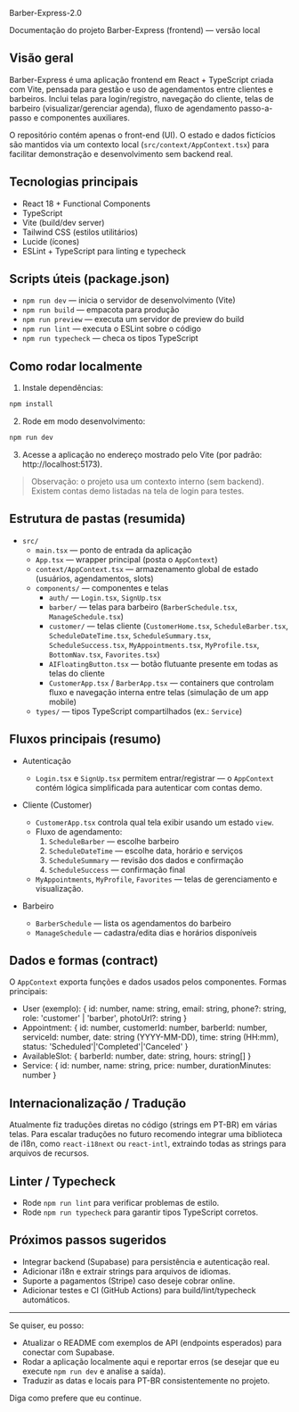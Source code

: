 
Barber-Express-2.0

Documentação do projeto Barber-Express (frontend) — versão local

## Visão geral
Barber-Express é uma aplicação frontend em React + TypeScript criada com Vite, pensada para gestão e uso de agendamentos entre clientes e barbeiros. Inclui telas para login/registro, navegação do cliente, telas de barbeiro (visualizar/gerenciar agenda), fluxo de agendamento passo-a-passo e componentes auxiliares.

O repositório contém apenas o front-end (UI). O estado e dados fictícios são mantidos via um contexto local (`src/context/AppContext.tsx`) para facilitar demonstração e desenvolvimento sem backend real.

## Tecnologias principais
- React 18 + Functional Components
- TypeScript
- Vite (build/dev server)
- Tailwind CSS (estilos utilitários)
- Lucide (ícones)
- ESLint + TypeScript para linting e typecheck

## Scripts úteis (package.json)
- `npm run dev` — inicia o servidor de desenvolvimento (Vite)
- `npm run build` — empacota para produção
- `npm run preview` — executa um servidor de preview do build
- `npm run lint` — executa o ESLint sobre o código
- `npm run typecheck` — checa os tipos TypeScript

## Como rodar localmente
1. Instale dependências:

```powershell
npm install
```

2. Rode em modo desenvolvimento:

```powershell
npm run dev
```

3. Acesse a aplicação no endereço mostrado pelo Vite (por padrão: http://localhost:5173).

> Observação: o projeto usa um contexto interno (sem backend). Existem contas demo listadas na tela de login para testes.

## Estrutura de pastas (resumida)
- `src/`
	- `main.tsx` — ponto de entrada da aplicação
	- `App.tsx` — wrapper principal (posta o `AppContext`)
	- `context/AppContext.tsx` — armazenamento global de estado (usuários, agendamentos, slots)
	- `components/` — componentes e telas
		- `auth/` — `Login.tsx`, `SignUp.tsx`
		- `barber/` — telas para barbeiro (`BarberSchedule.tsx`, `ManageSchedule.tsx`)
		- `customer/` — telas cliente (`CustomerHome.tsx`, `ScheduleBarber.tsx`, `ScheduleDateTime.tsx`, `ScheduleSummary.tsx`, `ScheduleSuccess.tsx`, `MyAppointments.tsx`, `MyProfile.tsx`, `BottomNav.tsx`, `Favorites.tsx`)
		- `AIFloatingButton.tsx` — botão flutuante presente em todas as telas do cliente
		- `CustomerApp.tsx` / `BarberApp.tsx` — containers que controlam fluxo e navegação interna entre telas (simulação de um app mobile)
	- `types/` — tipos TypeScript compartilhados (ex.: `Service`)

## Fluxos principais (resumo)
- Autenticação
	- `Login.tsx` e `SignUp.tsx` permitem entrar/registrar — o `AppContext` contém lógica simplificada para autenticar com contas demo.

- Cliente (Customer)
	- `CustomerApp.tsx` controla qual tela exibir usando um estado `view`.
	- Fluxo de agendamento:
		1. `ScheduleBarber` — escolhe barbeiro
		2. `ScheduleDateTime` — escolhe data, horário e serviços
		3. `ScheduleSummary` — revisão dos dados e confirmação
		4. `ScheduleSuccess` — confirmação final
	- `MyAppointments`, `MyProfile`, `Favorites` — telas de gerenciamento e visualização.

- Barbeiro
	- `BarberSchedule` — lista os agendamentos do barbeiro
	- `ManageSchedule` — cadastra/edita dias e horários disponíveis

## Dados e formas (contract)
O `AppContext` exporta funções e dados usados pelos componentes. Formas principais:
- User (exemplo): { id: number, name: string, email: string, phone?: string, role: 'customer' | 'barber', photoUrl?: string }
- Appointment: { id: number, customerId: number, barberId: number, serviceId: number, date: string (YYYY-MM-DD), time: string (HH:mm), status: 'Scheduled'|'Completed'|'Canceled' }
- AvailableSlot: { barberId: number, date: string, hours: string[] }
- Service: { id: number, name: string, price: number, durationMinutes: number }

## Internacionalização / Tradução
Atualmente fiz traduções diretas no código (strings em PT-BR) em várias telas. Para escalar traduções no futuro recomendo integrar uma biblioteca de i18n, como `react-i18next` ou `react-intl`, extraindo todas as strings para arquivos de recursos.

## Linter / Typecheck
- Rode `npm run lint` para verificar problemas de estilo.
- Rode `npm run typecheck` para garantir tipos TypeScript corretos.

## Próximos passos sugeridos
- Integrar backend (Supabase) para persistência e autenticação real.
- Adicionar i18n e extrair strings para arquivos de idiomas.
- Suporte a pagamentos (Stripe) caso deseje cobrar online.
- Adicionar testes e CI (GitHub Actions) para build/lint/typecheck automáticos.

---

Se quiser, eu posso:
- Atualizar o README com exemplos de API (endpoints esperados) para conectar com Supabase.
- Rodar a aplicação localmente aqui e reportar erros (se desejar que eu execute `npm run dev` e analise a saída).
- Traduzir as datas e locais para PT-BR consistentemente no projeto.

Diga como prefere que eu continue.


